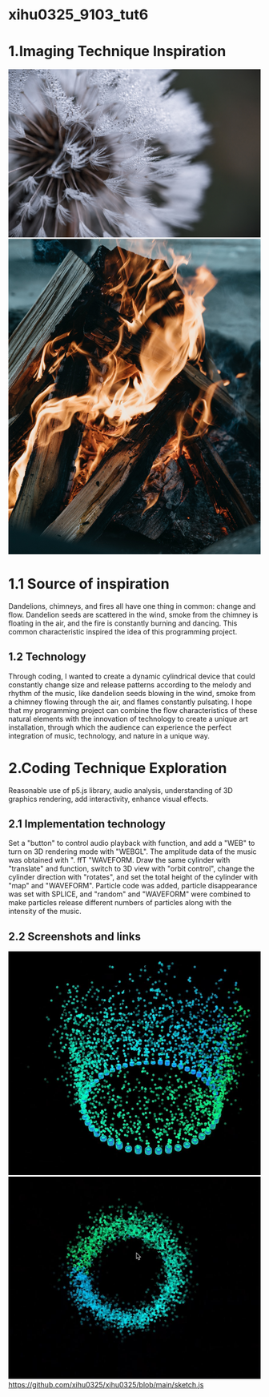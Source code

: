 # xihu0325_9103_tut6
# 1.Imaging Technique Inspiration
![001](pexels-anton-atanasov-225845.jpg)
![002](pexels-dmitriy-ganin-7716392.jpg)
# 1.1 Source of inspiration
Dandelions, chimneys, and fires all have one thing in common: change and flow. Dandelion seeds are scattered in the wind, smoke from the chimney is floating in the air, and the fire is constantly burning and dancing. This common characteristic inspired the idea of this programming project.

## 1.2 Technology

Through coding, I wanted to create a dynamic cylindrical device that could constantly change size and release patterns according to the melody and rhythm of the music, like dandelion seeds blowing in the wind, smoke from a chimney flowing through the air, and flames constantly pulsating. I hope that my programming project can combine the flow characteristics of these natural elements with the innovation of technology to create a unique art installation, through which the audience can experience the perfect integration of music, technology, and nature in a unique way.

# 2.Coding Technique Exploration
Reasonable use of p5.js library, audio analysis, understanding of 3D graphics rendering, add interactivity, enhance visual effects.

## 2.1 Implementation technology

Set a "button" to control audio playback with function, and add a "WEB" to turn on 3D rendering mode with "WEBGL". The amplitude data of the music was obtained with ". ffT "WAVEFORM.  Draw the same cylinder with "translate" and function, switch to 3D view with "orbit control", change the cylinder direction with "rotates", and set the total height of the cylinder with "map" and "WAVEFORM".  Particle code was added, particle disappearance was set with SPLICE, and "random" and "WAVEFORM" were combined to make particles release different numbers of particles along with the intensity of the music.

## 2.2 Screenshots and links
![003](002.jpg)
![004](003.jpg)
https://github.com/xihu0325/xihu0325/blob/main/sketch.js
